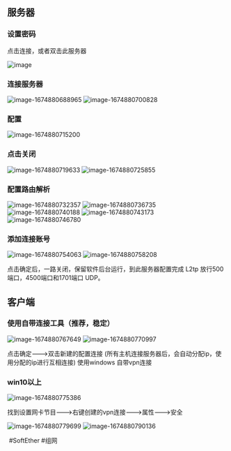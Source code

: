 ## 服务器
### 设置密码
点击连接，或者双击此服务器

![image](img/pageimage/SoftEtherpz/image.png)
### 连接服务器
![image-1674880688965](img/pageimage/SoftEtherpz/image-1674880688965.png)
![image-1674880700828](img/pageimage/SoftEtherpz/image-1674880700828.png)
### 配置
![image-1674880715200](img/pageimage/SoftEtherpz/image-1674880715200.png)
### 点击关闭
![image-1674880719633](img/pageimage/SoftEtherpz/image-1674880719633.png)
![image-1674880725855](img/pageimage/SoftEtherpz/image-1674880725855.png)
### 配置路由解析

![image-1674880732357](img/pageimage/SoftEtherpz/image-1674880732357.png)
![image-1674880736735](img/pageimage/SoftEtherpz/image-1674880736735.png)
![image-1674880740188](img/pageimage/SoftEtherpz/image-1674880740188.png)
![image-1674880743173](img/pageimage/SoftEtherpz/image-1674880743173.png)
![image-1674880746780](img/pageimage/SoftEtherpz/image-1674880746780.png)
### 添加连接账号
![image-1674880754063](img/pageimage/SoftEtherpz/image-1674880754063.png)
![image-1674880758208](img/pageimage/SoftEtherpz/image-1674880758208.png)

点击确定后，一路关闭，保留软件后台运行，到此服务器配置完成
L2tp 放行500端口，4500端口和1701端口 UDP。
## 客户端
### 使用自带连接工具（推荐，稳定）
![image-1674880767649](img/pageimage/SoftEtherpz/image-1674880767649.png)
![image-1674880770997](img/pageimage/SoftEtherpz/image-1674880770997.png)

点击确定--->双击新建的配置连接
(所有主机连接服务器后，会自动分配ip，使用分配的ip进行互相连接)
使用windows 自带vpn连接
### win10以上
![image-1674880775386](img/pageimage/SoftEtherpz/image-1674880775386.png)

找到设置网卡节目--->右键创建的vpn连接--->属性--->安全

![image-1674880779699](img/pageimage/SoftEtherpz/image-1674880779699.png)
![image-1674880790136](img/pageimage/SoftEtherpz/image-1674880790136.png)

 #SoftEther #组网